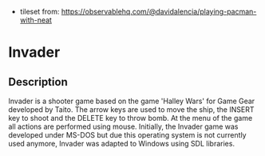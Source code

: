  *  tileset from: https://observablehq.com/@davidalencia/playing-pacman-with-neat

# Invader

<h2>Description</h2>


Invader is a shooter game based on the game 'Halley Wars' for Game Gear developed by Taito. The arrow keys are used to move the ship, the INSERT key to shoot and the DELETE key to throw bomb. At the menu of the game all actions are performed using mouse. Initially, the Invader game was developed under MS-DOS but due this operating system is not currently used anymore, Invader was adapted to Windows using SDL libraries.





